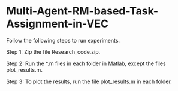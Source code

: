 # Multi-Agent-RM-based-Task-Assignment-in-VEC

Follow the following steps to run experiments.

Step 1: Zip the file Research_code.zip.

Step 2: Run the *.m files in each folder in Matlab, except the files plot_results.m.

Step 3: To plot the results, run the file plot_results.m in each folder.
